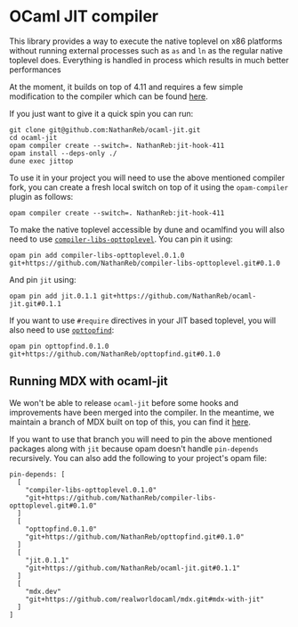 # OCaml JIT compiler

This library provides a way to execute the native toplevel on x86 platforms without
running external processes such as `as` and `ln` as the regular native toplevel does.
Everything is handled in process which results in much better performances

At the moment, it builds on top of 4.11 and requires a few simple modification to the
compiler which can be found [here](https://github.com/NathanReb/ocaml/tree/jit-hook-411).

If you just want to give it a quick spin you can run:
```
git clone git@github.com:NathanReb/ocaml-jit.git
cd ocaml-jit
opam compiler create --switch=. NathanReb:jit-hook-411
opam install --deps-only ./
dune exec jittop
```

To use it in your project you will need to use the above mentioned compiler fork,
you can create a fresh local switch on top of it using the `opam-compiler` plugin as
follows:
```
opam compiler create --switch=. NathanReb:jit-hook-411
```

To make the native toplevel accessible by dune and ocamlfind you will also need to use
[`compiler-libs-opttoplevel`](https://github.com/NathanReb/compiler-libs-opttoplevel).
You can pin it using:
```
opam pin add compiler-libs-opttoplevel.0.1.0 git+https://github.com/NathanReb/compiler-libs-opttoplevel.git#0.1.0
```

And pin `jit` using:
```
opam pin add jit.0.1.1 git+https://github.com/NathanReb/ocaml-jit.git#0.1.1
```

If you want to use `#require` directives in your JIT based toplevel, you will also need
to use [`opttopfind`](https://github.com/NathanReb/opttopfind):
```
opam pin opttopfind.0.1.0 git+https://github.com/NathanReb/opttopfind.git#0.1.0
```

## Running MDX with ocaml-jit

We won't be able to release `ocaml-jit` before some hooks and improvements have been merged into
the compiler. In the meantime, we maintain a branch of MDX built on top of this, you can find it
[here](https://github.com/realworldocaml/mdx/tree/mdx-with-jit).

If you want to use that branch you will need to pin the above mentioned packages along with `jit`
because opam doesn't handle `pin-depends` recursively.
You can also add the following to your project's opam file:
```
pin-depends: [
  [
    "compiler-libs-opttoplevel.0.1.0"
    "git+https://github.com/NathanReb/compiler-libs-opttoplevel.git#0.1.0"
  ]
  [
    "opttopfind.0.1.0"
    "git+https://github.com/NathanReb/opttopfind.git#0.1.0"
  ]
  [
    "jit.0.1.1"
    "git+https://github.com/NathanReb/ocaml-jit.git#0.1.1"
  ]
  [
    "mdx.dev"
    "git+https://github.com/realworldocaml/mdx.git#mdx-with-jit"
  ]
]
```
